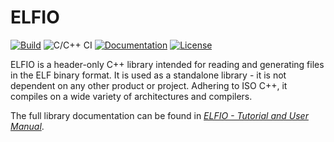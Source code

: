 # ELFIO

[![Build](https://travis-ci.com/serge1/ELFIO.svg?branch=master)](https://travis-ci.com/serge1/ELFIO)
![C/C++ CI](https://github.com/serge1/ELFIO/workflows/C/C++%20CI/badge.svg)
[![Documentation](https://img.shields.io/badge/doc-download-brightgreen)](http://elfio.sourceforge.net/elfio.pdf)
[![License](https://img.shields.io/badge/License-MIT-brightgreen.svg)](https://github.com/serge1/ELFIO/blob/master/COPYING)

ELFIO is a header-only C++ library intended for reading and generating
files in the ELF binary format. It is used as a standalone library - it is not
dependent on any other product or project. Adhering to ISO C++, it compiles on
a wide variety of architectures and compilers.

The full library documentation can be found in *[ELFIO - Tutorial and User Manual](http://elfio.sourceforge.net/elfio.pdf)*.
